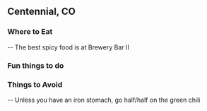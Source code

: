 ## Centennial, CO

### Where to Eat

-- The best spicy food is at Brewery Bar II

### Fun things to do

### Things to Avoid

-- Unless you have an iron stomach, go half/half on the green chili
